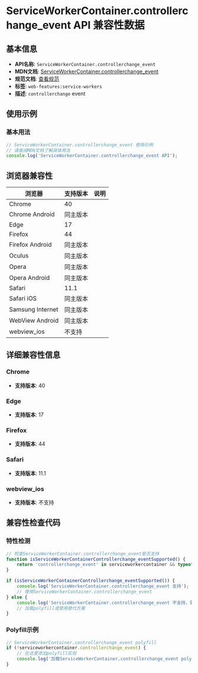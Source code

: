 # ServiceWorkerContainer.controllerchange_event API 兼容性数据

## 基本信息

- **API名称**: `ServiceWorkerContainer.controllerchange_event`
- **MDN文档**: [ServiceWorkerContainer.controllerchange_event](https://developer.mozilla.org/docs/Web/API/ServiceWorkerContainer/controllerchange_event)
- **规范文档**: [查看规范](https://w3c.github.io/ServiceWorker/#dom-serviceworkercontainer-oncontrollerchange)
- **标签**: `web-features:service-workers`
- **描述**: `controllerchange` event

## 使用示例

### 基本用法

```javascript
// ServiceWorkerContainer.controllerchange_event 使用示例
// 请查阅MDN文档了解具体用法
console.log('ServiceWorkerContainer.controllerchange_event API');
```

## 浏览器兼容性

| 浏览器 | 支持版本 | 说明 |
|--------|----------|------|
| Chrome | 40 |  |
| Chrome Android | 同主版本 |  |
| Edge | 17 |  |
| Firefox | 44 |  |
| Firefox Android | 同主版本 |  |
| Oculus | 同主版本 |  |
| Opera | 同主版本 |  |
| Opera Android | 同主版本 |  |
| Safari | 11.1 |  |
| Safari iOS | 同主版本 |  |
| Samsung Internet | 同主版本 |  |
| WebView Android | 同主版本 |  |
| webview_ios | 不支持 |  |

## 详细兼容性信息

### Chrome

- **支持版本**: 40

### Edge

- **支持版本**: 17

### Firefox

- **支持版本**: 44

### Safari

- **支持版本**: 11.1

### webview_ios

- **支持版本**: 不支持

## 兼容性检查代码

### 特性检测

```javascript
// 检查ServiceWorkerContainer.controllerchange_event是否支持
function isServiceWorkerContainerControllerchange_eventSupported() {
    return 'controllerchange_event' in serviceworkercontainer && typeof serviceworkercontainer.controllerchange_event === 'function';
}

if (isServiceWorkerContainerControllerchange_eventSupported()) {
    console.log('ServiceWorkerContainer.controllerchange_event 支持');
    // 使用ServiceWorkerContainer.controllerchange_event
} else {
    console.log('ServiceWorkerContainer.controllerchange_event 不支持，需要polyfill');
    // 加载polyfill或使用替代方案
}
```

### Polyfill示例

```javascript
// ServiceWorkerContainer.controllerchange_event polyfill
if (!serviceworkercontainer.controllerchange_event) {
    // 在这里添加polyfill实现
    console.log('加载ServiceWorkerContainer.controllerchange_event polyfill');
}
```

